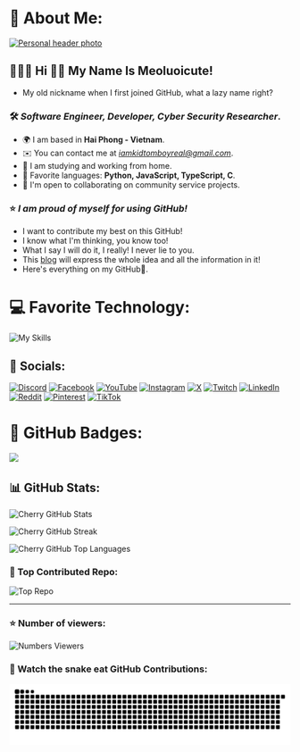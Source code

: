 # 🍒 About Me:

[![Personal header photo](https://i.imgur.com/wcfQBWw.png)](https://linktr.ee/Kidtomboy)

## 🙋🏻‍♂️ Hi 👋🏻 My Name Is Meoluoicute!

* My old nickname when I first joined GitHub, what a lazy name right?

### 🛠 *Software Engineer, Developer, Cyber ​​Security Researcher*.


* 🌍 I am based in **Hai Phong - Vietnam**.
* ✉️ You can contact me at [*iamkidtomboyreal@gmail.com*](mailto:iamkidtomboyreal@gmail.com).
* 🚀 I am studying and working from home.
* 🧠 Favorite languages: **Python, JavaScript, TypeScript, C**.
* 🧩 I'm open to collaborating on community service projects.

### ⭐ *I am proud of myself for using GitHub!*

* I want to contribute my best on this GitHub!
* I know what I'm thinking, you know too!
* What I say I will do it, I really! I never lie to you.
* This [blog](https://kidtomboy.blogspot.com/) will express the whole idea and all the information in it!
* Here's everything on my GitHub📌.

# 💻 Favorite Technology:
![My Skills](https://skillicons.dev/icons?i=c,cs,cpp,js,ts,nodejs,nextjs,discordjs,npm,java,python,php,github,git,css,html,bootstrap,dotnet,mongodb,mysql,sqlite,docker,cloudflare,gcp,vscode,kali,linux,ps,pr,wordpress)

## 🎀 Socials:
[![Discord](https://img.shields.io/badge/Discord-%237289DA.svg?logo=discord&logoColor=white)](https://discord.gg/cM8eE93S7M) [![Facebook](https://img.shields.io/badge/Facebook-%231877F2.svg?logo=Facebook&logoColor=white)](https://facebook.com/Kidtomboy.Real) [![YouTube](https://img.shields.io/badge/YouTube-%23FF0000.svg?logo=YouTube&logoColor=white)](https://youtube.com/@UCM_w0nk54gH-ZiunpTpw1xQ) [![Instagram](https://img.shields.io/badge/Instagram-%23E4405F.svg?logo=Instagram&logoColor=white)](https://instagram.com/Kidtomboy) [![X](https://img.shields.io/badge/X-black.svg?logo=X&logoColor=white)](https://x.com/Kidtomboy) [![Twitch](https://img.shields.io/badge/Twitch-%239146FF.svg?logo=Twitch&logoColor=white)](https://twitch.tv/Kidtomboy) [![LinkedIn](https://img.shields.io/badge/LinkedIn-%230077B5.svg?logo=linkedin&logoColor=white)](https://linkedin.com/in/Kidtomboy) [![Reddit](https://img.shields.io/badge/Reddit-%23FF4500.svg?logo=Reddit&logoColor=white)](https://reddit.com/user/Kidtomboy) [![Pinterest](https://img.shields.io/badge/Pinterest-%23E60023.svg?logo=Pinterest&logoColor=white)](https://pinterest.com/Kidtomboy) [![TikTok](https://img.shields.io/badge/TikTok-%23000000.svg?logo=TikTok&logoColor=white)](https://tiktok.com/@Kidtomboy)

# 🧩 GitHub Badges:
![](https://github-profile-trophy.vercel.app/?username=Meoluoicute2000&theme=radical&no-frame=false&no-bg=false&margin-w=4)

## 📊 GitHub Stats:
![Cherry GitHub Stats](https://github-readme-stats.vercel.app/api?username=Kidtomboy&theme=tokyonight&hide_border=false&include_all_commits=false&count_private=false)<br/>

![Cherry GitHub Streak](https://github-readme-streak-stats.herokuapp.com/?user=Kidtomboy&theme=tokyonight&hide_border=false)<br/>

![Cherry GitHub Top Languages](https://github-readme-stats.vercel.app/api/top-langs/?username=Kidtomboy&theme=tokyonight&hide_border=false&include_all_commits=false&count_private=false&layout=compact)

### 📌 Top Contributed Repo:
![Top Repo](https://github-contributor-stats.vercel.app/api?username=Meoluoicute2000&limit=5&theme=tokyonight&combine_all_yearly_contributions=true)

---
### ⭐ Number of viewers:
![Numbers Viewers](https://visitcount.itsvg.in/api?id=Meoluoicute2000&icon=10&color=13)

### 🥕 Watch the snake eat GitHub Contributions:
![Snake Gif](https://github.com/Meoluoicute2000/Meoluoicute2000/blob/output/github-contribution-grid-snake-dark.svg)

<!-- Cherry 🍒 -->
